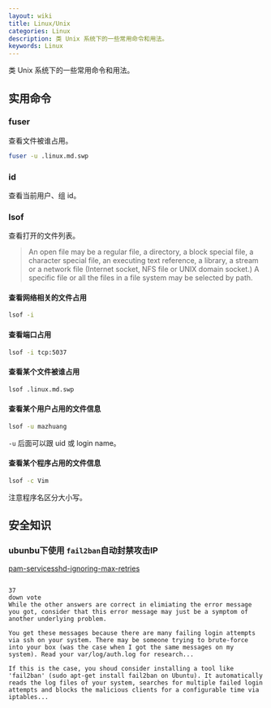 ```yaml
---
layout: wiki
title: Linux/Unix
categories: Linux
description: 类 Unix 系统下的一些常用命令和用法。
keywords: Linux
---
```


类 Unix 系统下的一些常用命令和用法。

## 实用命令

### fuser

查看文件被谁占用。

```sh
fuser -u .linux.md.swp
```

### id

查看当前用户、组 id。

### lsof

查看打开的文件列表。

> An  open  file  may  be  a  regular  file,  a directory, a block special file, a character special file, an executing text reference, a library, a stream or a network file (Internet socket, NFS file or UNIX domain socket.)  A specific file or all the files in a file system may be selected by path.

#### 查看网络相关的文件占用

```sh
lsof -i
```

#### 查看端口占用

```sh
lsof -i tcp:5037
```

#### 查看某个文件被谁占用

```sh
lsof .linux.md.swp
```

#### 查看某个用户占用的文件信息

```sh
lsof -u mazhuang
```

`-u` 后面可以跟 uid 或 login name。

#### 查看某个程序占用的文件信息

```sh
lsof -c Vim
```

注意程序名区分大小写。

## 安全知识

### ubunbu下使用 `fail2ban`自动封禁攻击IP

[pam-servicesshd-ignoring-max-retries](https://serverfault.com/questions/588297/pam-servicesshd-ignoring-max-retries)
```

37
down vote
While the other answers are correct in elimiating the error message you got, consider that this error message may just be a symptom of another underlying problem.

You get these messages because there are many failing login attempts via ssh on your system. There may be someone trying to brute-force into your box (was the case when I got the same messages on my system). Read your var/log/auth.log for research...

If this is the case, you shoud consider installing a tool like 'fail2ban' (sudo apt-get install fail2ban on Ubuntu). It automatically reads the log files of your system, searches for multiple failed login attempts and blocks the malicious clients for a configurable time via iptables...
```





